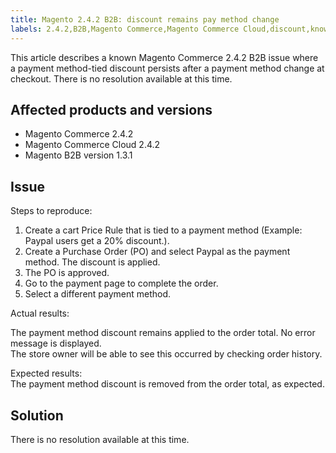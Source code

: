 ```yaml
---
title: Magento 2.4.2 B2B: discount remains pay method change
labels: 2.4.2,B2B,Magento Commerce,Magento Commerce Cloud,discount,known issue,payment method
---
```


This article describes a known Magento Commerce 2.4.2 B2B issue where a payment method-tied discount persists after a payment method change at checkout. There is no resolution available at this time.

## Affected products and versions

* Magento Commerce 2.4.2
* Magento Commerce Cloud 2.4.2
* Magento B2B version 1.3.1

## Issue

Steps to reproduce:

1. Create a cart Price Rule that is tied to a payment method (Example: Paypal users get a 20% discount.).
1. Create a Purchase Order (PO) and select Paypal as the payment method. The discount is applied.
1. The PO is approved.
1. Go to the payment page to complete the order.
1. Select a different payment method.

Actual results:

The payment method discount remains applied to the order total.  No error message is displayed.  
The store owner will be able to see this occurred by checking order history.

Expected results:  
The payment method discount is removed from the order total, as expected.

## Solution

There is no resolution available at this time.